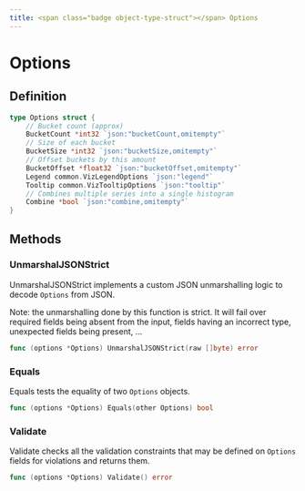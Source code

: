 ```yaml
---
title: <span class="badge object-type-struct"></span> Options
---
```

# <span class="badge object-type-struct"></span> Options

## Definition

```go
type Options struct {
    // Bucket count (approx)
    BucketCount *int32 `json:"bucketCount,omitempty"`
    // Size of each bucket
    BucketSize *int32 `json:"bucketSize,omitempty"`
    // Offset buckets by this amount
    BucketOffset *float32 `json:"bucketOffset,omitempty"`
    Legend common.VizLegendOptions `json:"legend"`
    Tooltip common.VizTooltipOptions `json:"tooltip"`
    // Combines multiple series into a single histogram
    Combine *bool `json:"combine,omitempty"`
}
```
## Methods

### <span class="badge object-method"></span> UnmarshalJSONStrict

UnmarshalJSONStrict implements a custom JSON unmarshalling logic to decode `Options` from JSON.

Note: the unmarshalling done by this function is strict. It will fail over required fields being absent from the input, fields having an incorrect type, unexpected fields being present, …

```go
func (options *Options) UnmarshalJSONStrict(raw []byte) error
```

### <span class="badge object-method"></span> Equals

Equals tests the equality of two `Options` objects.

```go
func (options *Options) Equals(other Options) bool
```

### <span class="badge object-method"></span> Validate

Validate checks all the validation constraints that may be defined on `Options` fields for violations and returns them.

```go
func (options *Options) Validate() error
```

